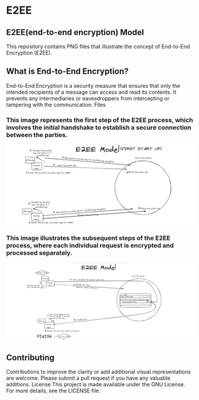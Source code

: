 # E2EE
## E2EE(end-to-end encryption) Model
This repository contains PNG files that illustrate the concept of End-to-End Encryption (E2EE).
## What is End-to-End Encryption?
End-to-End Encryption is a security measure that ensures that only the intended recipients of a message can access and read its contents. It prevents any intermediaries or eavesdroppers from intercepting or tampering with the communication.
Files
### This image represents the first step of the E2EE process, which involves the initial handshake to establish a secure connection between the parties.
<img src="https://github.com/LegendMan46/E2EE/blob/main/E2EE_Model(FirstStartUp)_Chat_Cibrx.png">

### This image illustrates the subsequent steps of the E2EE process, where each individual request is encrypted and processed separately.
<img src="https://github.com/LegendMan46/E2EE/blob/main/E2EE_Model_Chat_Cibrx.png">

## Contributing
Contributions to improve the clarity or add additional visual representations are welcome. Please submit a pull request if you have any valuable additions.
License
This project is made available under the GNU License. For more details, see the LICENSE file.
